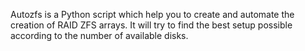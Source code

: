 Autozfs is a Python script which help you to create and automate the creation of RAID ZFS arrays. It will try to find the best setup possible according to the number of available disks.
